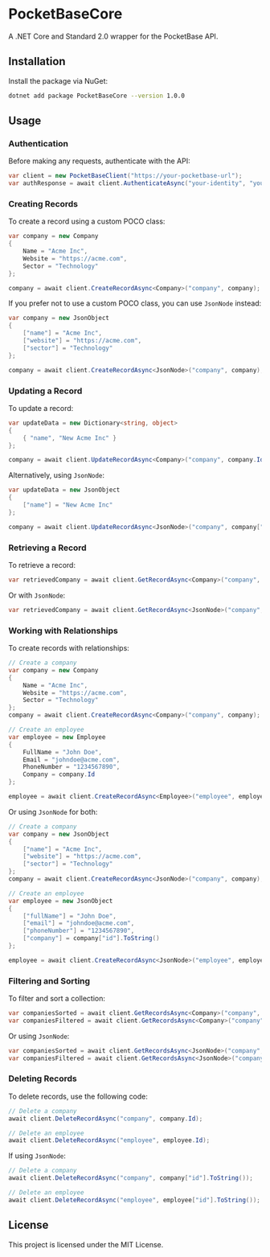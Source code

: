 # PocketBaseCore

A .NET Core and Standard 2.0 wrapper for the PocketBase API.

## Installation

Install the package via NuGet:

```sh
dotnet add package PocketBaseCore --version 1.0.0
```

## Usage

### Authentication

Before making any requests, authenticate with the API:

```csharp
var client = new PocketBaseClient("https://your-pocketbase-url");
var authResponse = await client.AuthenticateAsync("your-identity", "your-password");
```

### Creating Records

To create a record using a custom POCO class:

```csharp
var company = new Company
{
    Name = "Acme Inc",
    Website = "https://acme.com",
    Sector = "Technology"
};

company = await client.CreateRecordAsync<Company>("company", company);
```

If you prefer not to use a custom POCO class, you can use `JsonNode` instead:

```csharp
var company = new JsonObject
{
    ["name"] = "Acme Inc",
    ["website"] = "https://acme.com",
    ["sector"] = "Technology"
};

company = await client.CreateRecordAsync<JsonNode>("company", company);
```

### Updating a Record

To update a record:

```csharp
var updateData = new Dictionary<string, object>
{
    { "name", "New Acme Inc" }
};

company = await client.UpdateRecordAsync<Company>("company", company.Id, updateData);
```

Alternatively, using `JsonNode`:

```csharp
var updateData = new JsonObject
{
    ["name"] = "New Acme Inc"
};

company = await client.UpdateRecordAsync<JsonNode>("company", company["id"].ToString(), updateData);
```

### Retrieving a Record

To retrieve a record:

```csharp
var retrievedCompany = await client.GetRecordAsync<Company>("company", company.Id);
```

Or with `JsonNode`:

```csharp
var retrievedCompany = await client.GetRecordAsync<JsonNode>("company", company["id"].ToString());
```

### Working with Relationships

To create records with relationships:

```csharp
// Create a company
var company = new Company
{
    Name = "Acme Inc",
    Website = "https://acme.com",
    Sector = "Technology"
};
company = await client.CreateRecordAsync<Company>("company", company);

// Create an employee
var employee = new Employee
{
    FullName = "John Doe",
    Email = "johndoe@acme.com",
    PhoneNumber = "1234567890",
    Company = company.Id
};

employee = await client.CreateRecordAsync<Employee>("employee", employee, expand: "company");
```

Or using `JsonNode` for both:

```csharp
// Create a company
var company = new JsonObject
{
    ["name"] = "Acme Inc",
    ["website"] = "https://acme.com",
    ["sector"] = "Technology"
};
company = await client.CreateRecordAsync<JsonNode>("company", company);

// Create an employee
var employee = new JsonObject
{
    ["fullName"] = "John Doe",
    ["email"] = "johndoe@acme.com",
    ["phoneNumber"] = "1234567890",
    ["company"] = company["id"].ToString()
};

employee = await client.CreateRecordAsync<JsonNode>("employee", employee, expand: "company");
```

### Filtering and Sorting

To filter and sort a collection:

```csharp
var companiesSorted = await client.GetRecordsAsync<Company>("company", fields: "id,name,sector", sort: "-name");
var companiesFiltered = await client.GetRecordsAsync<Company>("company", filter: "(name = 'Company 5')");
```

Or using `JsonNode`:

```csharp
var companiesSorted = await client.GetRecordsAsync<JsonNode>("company", fields: "id,name,sector", sort: "-name");
var companiesFiltered = await client.GetRecordsAsync<JsonNode>("company", filter: "(name = 'Company 5')");
```

### Deleting Records

To delete records, use the following code:

```csharp
// Delete a company
await client.DeleteRecordAsync("company", company.Id);

// Delete an employee
await client.DeleteRecordAsync("employee", employee.Id);
```

If using `JsonNode`:

```csharp
// Delete a company
await client.DeleteRecordAsync("company", company["id"].ToString());

// Delete an employee
await client.DeleteRecordAsync("employee", employee["id"].ToString());
```

## License

This project is licensed under the MIT License.
